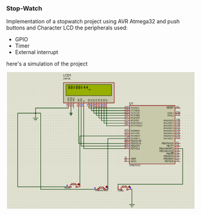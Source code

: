 ### Stop-Watch
Implementation of a stopwatch project using AVR Atmega32 and push buttons and Character LCD
the peripherals used:
- GPIO
- Timer
- External interrupt

here's a simulation of the project
<p id="header" align="center">
  <img src="Simulation/proteus.png" width="500"/>
<p>
